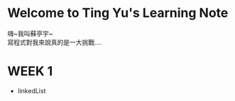 # Welcome to Ting Yu's Learning Note
嗨~我叫蘇亭宇~           
寫程式對我來說真的是一大挑戰....


# WEEK 1
 * linkedList

 
